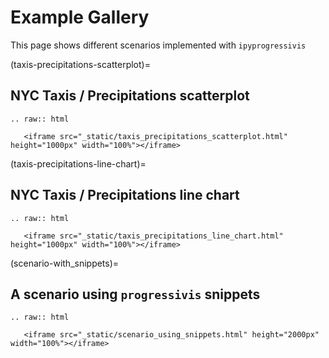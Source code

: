 # Example Gallery

This page shows different scenarios implemented with `ipyprogressivis`

(taxis-precipitations-scatterplot)=
## NYC Taxis / Precipitations  scatterplot

```{eval-rst}
.. raw:: html

   <iframe src="_static/taxis_precipitations_scatterplot.html" height="1000px" width="100%"></iframe>

```

(taxis-precipitations-line-chart)=
## NYC Taxis / Precipitations  line chart

```{eval-rst}
.. raw:: html

   <iframe src="_static/taxis_precipitations_line_chart.html" height="1000px" width="100%"></iframe>

```

(scenario-with_snippets)=
## A scenario using `progressivis` snippets


```{eval-rst}
.. raw:: html

   <iframe src="_static/scenario_using_snippets.html" height="2000px" width="100%"></iframe>

```

